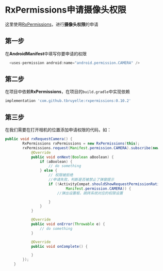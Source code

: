 # RxPermissions申请摄像头权限
这里使用[RxPermissions](https://github.com/tbruyelle/RxPermissions)，进行**摄像头权限**的申请

## 第一步
在**AndroidManifest**中填写你要申请的权限
```java
  <uses-permission android:name="android.permission.CAMERA" />
```

## 第二步
在项目中依赖**RxPermissions**，在项目的`build.gradle`中实现依赖
```gradle
implementation 'com.github.tbruyelle:rxpermissions:0.10.2'
```

## 第三步
在我们需要在打开相机的位置添加申请权限的代码，如：
```java
public void rxRequestCamera() {
        RxPermissions rxPermissions = new RxPermissions(this);
        rxPermissions.request(Manifest.permission.CAMERA).subscribe(new DisposableObserver<Boolean>() {
            @Override
            public void onNext(Boolean aBoolean) {
                if (aBoolean) {
                    // do something
                } else {
                    // 权限被拒绝
                    //申请失败，判断是否被禁止了弹窗提示
                    if (!ActivityCompat.shouldShowRequestPermissionRationale(SettingActivity.this,
                            Manifest.permission.CAMERA)) {
                        //弹出设置框，跳转系统对应的权限设置

                    }
                }
            }

            @Override
            public void onError(Throwable e) {
                // do something
            }

            @Override
            public void onComplete() {

            }
        });
    }
```